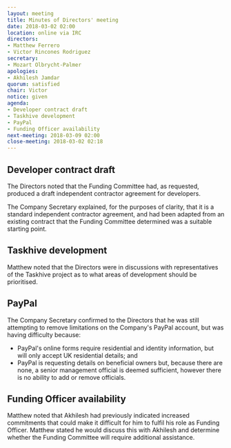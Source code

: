 ```yaml
---
layout: meeting
title: Minutes of Directors' meeting
date: 2018-03-02 02:00
location: online via IRC
directors:
- Matthew Ferrero
- Victor Rincones Rodriguez
secretary:
- Mozart Olbrycht-Palmer
apologies:
- Akhilesh Jamdar
quorum: satisfied
chair: Victor
notice: given
agenda:
- Developer contract draft
- Taskhive development
- PayPal
- Funding Officer availability
next-meeting: 2018-03-09 02:00
close-meeting: 2018-03-02 02:18
---
```


## Developer contract draft

The Directors noted that the Funding Committee had, as requested, produced a draft independent contractor agreement for developers.

The Company Secretary explained, for the purposes of clarity, that it is a standard independent contractor agreement, and had been adapted from an existing contract that the Funding Committee determined was a suitable starting point.

## Taskhive development

Matthew noted that the Directors were in discussions with representatives of the Taskhive project as to what areas of development should be prioritised.

## PayPal

The Company Secretary confirmed to the Directors that he was still attempting to remove limitations on the Company's PayPal account, but was having difficulty because:

- PayPal's online forms require residential and identity information, but will only accept UK residential details; and
- PayPal is requesting details on beneficial owners but, because there are none, a senior management official is deemed sufficient, however there is no ability to add or remove officials.

## Funding Officer availability

Matthew noted that Akhilesh had previously indicated increased commitments that could make it difficult for him to fulfil his role as Funding Officer. Matthew stated he would discuss this with Akhilesh and determine whether the Funding Committee will require additional assistance.
